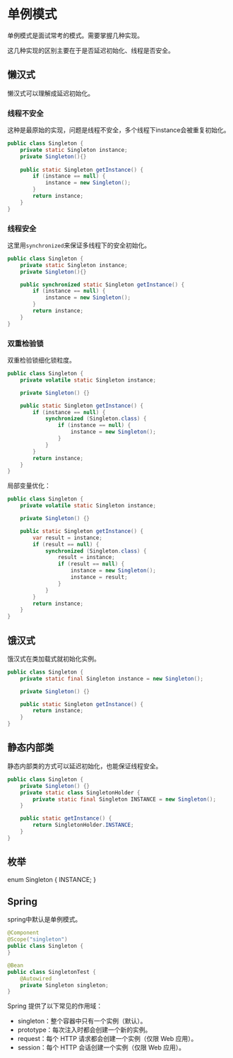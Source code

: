 # 单例模式
单例模式是面试常考的模式。需要掌握几种实现。

这几种实现的区别主要在于是否延迟初始化、线程是否安全。

## 懒汉式
懒汉式可以理解成延迟初始化。

### 线程不安全
这种是最原始的实现，问题是线程不安全，多个线程下instance会被重复初始化。
```java
public class Singleton {
    private static Singleton instance;
    private Singleton(){}
    
    public static Singleton getInstance() {
        if (instance == null) {
            instance = new Singleton();
        }
        return instance;
    }
}
```

### 线程安全
这里用`synchronized`来保证多线程下的安全初始化。
```java
public class Singleton {
    private static Singleton instance;
    private Singleton(){}

    public synchronized static Singleton getInstance() {
        if (instance == null) {
            instance = new Singleton();
        }
        return instance;
    }
}
```

### 双重检验锁
双重检验锁细化锁粒度。
```java
public class Singleton {
    private volatile static Singleton instance;

    private Singleton() {}

    public static Singleton getInstance() {
        if (instance == null) {
            synchronized (Singleton.class) {
                if (instance == null) {
                    instance = new Singleton();
                }
            }
        }
        return instance;
    }
}
```

局部变量优化：
```java
public class Singleton {
    private volatile static Singleton instance;

    private Singleton() {}

    public static Singleton getInstance() {
        var result = instance;
        if (result == null) {
            synchronized (Singleton.class) {
                result = instance;
                if (result == null) {
                    instance = new Singleton();
                    instance = result;
                }
            }
        }
        return instance;
    }
}
```

## 饿汉式
饿汉式在类加载式就初始化实例。

```java
public class Singleton {
    private static final Singleton instance = new Singleton();

    private Singleton() {}

    public static Singleton getInstance() {
        return instance;
    }
}
```

## 静态内部类
静态内部类的方式可以延迟初始化，也能保证线程安全。
```java
public class Singleton {
    private Singleton() {}
    private static class SingletonHolder {
        private static final Singleton INSTANCE = new Singleton();
    }

    public static getInstance() {
        return SingletonHolder.INSTANCE;
    }
}
```

## 枚举
enum Singleton {
    INSTANCE;
}

## Spring
spring中默认是单例模式。

```java
@Component
@Scope("singleton")
public class Singleton {
}

@Bean
public class SingletonTest {
    @Autowired
    private Singleton singleton;
}
```

Spring 提供了以下常见的作用域：
- singleton：整个容器中只有一个实例（默认）。
- prototype：每次注入时都会创建一个新的实例。
- request：每个 HTTP 请求都会创建一个实例（仅限 Web 应用）。
- session：每个 HTTP 会话创建一个实例（仅限 Web 应用）。

